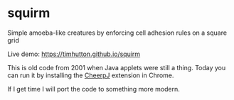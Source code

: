 # squirm
Simple amoeba-like creatures by enforcing cell adhesion rules on a square grid

Live demo: https://timhutton.github.io/squirm

This is old code from 2001 when Java applets were still a thing. Today you can run it by installing the [CheerpJ](https://leaningtech.com/run-java-applets-without-installing-java/) extension in Chrome.

If I get time I will port the code to something more modern.
